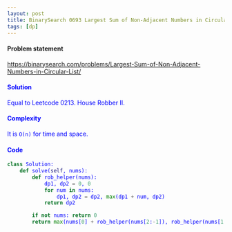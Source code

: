 ```yaml
---
layout: post
title: BinarySearch 0693 Largest Sum of Non-Adjacent Numbers in Circular List
tags: [dp]
---
```


#### Problem statement

<a href="https://binarysearch.com/problems/Largest-Sum-of-Non-Adjacent-Numbers-in-Circular-List/"> <font color = blue>https://binarysearch.com/problems/Largest-Sum-of-Non-Adjacent-Numbers-in-Circular-List/

#### Solution
Equal to Leetcode 0213. House Robber II.

#### Complexity
It is `O(n)` for time and space.

#### Code
```python
class Solution:
    def solve(self, nums):
        def rob_helper(nums):
            dp1, dp2 = 0, 0
            for num in nums:
                dp1, dp2 = dp2, max(dp1 + num, dp2)          
            return dp2

        if not nums: return 0
        return max(nums[0] + rob_helper(nums[2:-1]), rob_helper(nums[1:]))
```
